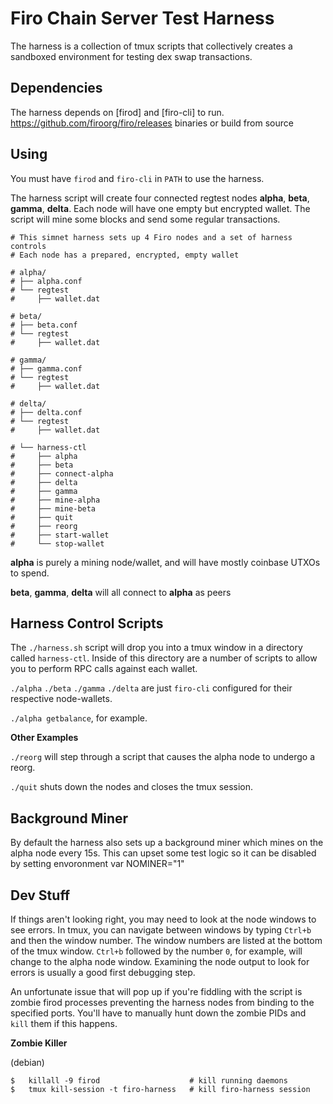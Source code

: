 # Firo Chain Server Test Harness

The harness is a collection of tmux scripts that collectively creates a
sandboxed environment for testing dex swap transactions.

## Dependencies

The harness depends on [firod] and [firo-cli] to run.
https://github.com/firoorg/firo/releases binaries or build from source

## Using

You must have `firod` and `firo-cli` in `PATH` to use the harness.

The harness script will create four connected regtest nodes **alpha**, **beta**,
**gamma**, **delta**. Each node will have one empty but encrypted wallet. The script
will mine some blocks and send some regular transactions.

```
# This simnet harness sets up 4 Firo nodes and a set of harness controls
# Each node has a prepared, encrypted, empty wallet

# alpha/
# ├── alpha.conf
# └── regtest
#     ├── wallet.dat

# beta/
# ├── beta.conf
# └── regtest
#     ├── wallet.dat

# gamma/
# ├── gamma.conf
# └── regtest
#     ├── wallet.dat

# delta/
# ├── delta.conf
# └── regtest
#     ├── wallet.dat

# └── harness-ctl
#     ├── alpha
#     ├── beta
#     ├── connect-alpha
#     ├── delta
#     ├── gamma
#     ├── mine-alpha
#     ├── mine-beta
#     ├── quit
#     ├── reorg
#     ├── start-wallet
#     └── stop-wallet
```

**alpha** is purely a mining node/wallet, and will have mostly coinbase
UTXOs to spend.

**beta**, **gamma**, **delta** will all connect to **alpha** as peers

## Harness Control Scripts

The `./harness.sh` script will drop you into a tmux window in a directory
called `harness-ctl`. Inside of this directory are a number of scripts to
allow you to perform RPC calls against each wallet.

`./alpha` `./beta` `./gamma` `./delta` are just `firo-cli` configured for their
respective node-wallets.

`./alpha getbalance`, for example.

__Other Examples__

`./reorg` will step through a script that causes the alpha node to
undergo a reorg.

`./quit` shuts down the nodes and closes the tmux session.

## Background Miner

By default the harness also sets up a background miner which mines on the alpha
node every 15s. This can upset some test logic so it can be disabled by
setting envoronment var NOMINER="1"

## Dev Stuff

If things aren't looking right, you may need to look at the node windows to
see errors. In tmux, you can navigate between windows by typing `Ctrl+b` and
then the window number. The window numbers are listed at the bottom
of the tmux window. `Ctrl+b` followed by the number `0`, for example, will
change to the alpha node window. Examining the node output to look for errors
is usually a good first debugging step.

An unfortunate issue that will pop up if you're fiddling with the script is
zombie firod processes preventing the harness nodes from binding to the
specified ports. You'll have to manually hunt down the zombie PIDs and `kill`
them if this happens.

__Zombie Killer__

(debian)
```
$   killall -9 firod                    # kill running daemons
$   tmux kill-session -t firo-harness   # kill firo-harness session
```